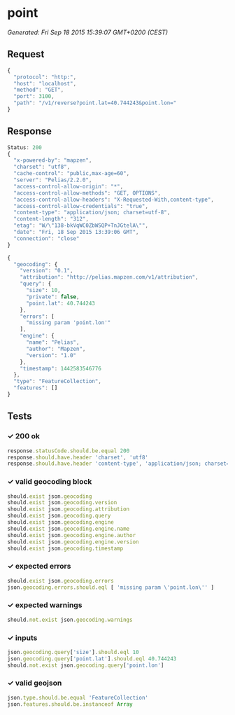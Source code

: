 # point

*Generated: Fri Sep 18 2015 15:39:07 GMT+0200 (CEST)*
## Request
```javascript
{
  "protocol": "http:",
  "host": "localhost",
  "method": "GET",
  "port": 3100,
  "path": "/v1/reverse?point.lat=40.744243&point.lon="
}
```

## Response
```javascript
Status: 200
{
  "x-powered-by": "mapzen",
  "charset": "utf8",
  "cache-control": "public,max-age=60",
  "server": "Pelias/2.2.0",
  "access-control-allow-origin": "*",
  "access-control-allow-methods": "GET, OPTIONS",
  "access-control-allow-headers": "X-Requested-With,content-type",
  "access-control-allow-credentials": "true",
  "content-type": "application/json; charset=utf-8",
  "content-length": "312",
  "etag": "W/\"138-bkVqWC0ZbWSQP+TnJGtelA\"",
  "date": "Fri, 18 Sep 2015 13:39:06 GMT",
  "connection": "close"
}
```
```javascript
{
  "geocoding": {
    "version": "0.1",
    "attribution": "http://pelias.mapzen.com/v1/attribution",
    "query": {
      "size": 10,
      "private": false,
      "point.lat": 40.744243
    },
    "errors": [
      "missing param 'point.lon'"
    ],
    "engine": {
      "name": "Pelias",
      "author": "Mapzen",
      "version": "1.0"
    },
    "timestamp": 1442583546776
  },
  "type": "FeatureCollection",
  "features": []
}
```

## Tests

### ✓ 200 ok
```javascript
response.statusCode.should.be.equal 200
response.should.have.header 'charset', 'utf8'
response.should.have.header 'content-type', 'application/json; charset=utf-8'
```

### ✓ valid geocoding block
```javascript
should.exist json.geocoding
should.exist json.geocoding.version
should.exist json.geocoding.attribution
should.exist json.geocoding.query
should.exist json.geocoding.engine
should.exist json.geocoding.engine.name
should.exist json.geocoding.engine.author
should.exist json.geocoding.engine.version
should.exist json.geocoding.timestamp
```

### ✓ expected errors
```javascript
should.exist json.geocoding.errors
json.geocoding.errors.should.eql [ 'missing param \'point.lon\'' ]
```

### ✓ expected warnings
```javascript
should.not.exist json.geocoding.warnings
```

### ✓ inputs
```javascript
json.geocoding.query['size'].should.eql 10
json.geocoding.query['point.lat'].should.eql 40.744243
should.not.exist json.geocoding.query['point.lon']
```

### ✓ valid geojson
```javascript
json.type.should.be.equal 'FeatureCollection'
json.features.should.be.instanceof Array
```

